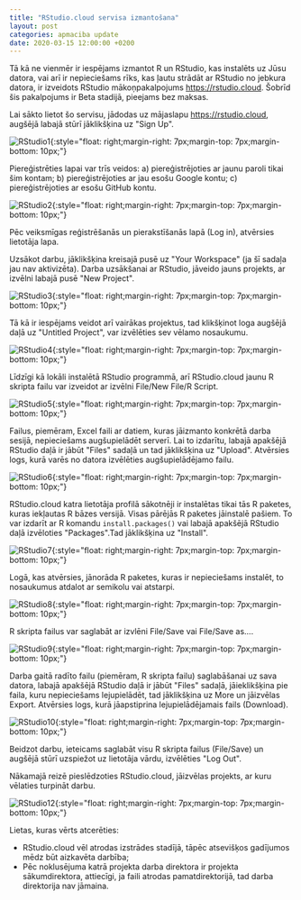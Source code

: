 ```yaml
---
title: "RStudio.cloud servisa izmantošana"
layout: post
categories: apmaciba update
date: 2020-03-15 12:00:00 +0200
---
```


Tā kā ne vienmēr ir iespējams izmantot R un RStudio, kas instalēts uz Jūsu datora, vai arī ir nepieciešams rīks, kas ļautu strādāt ar RStudio no jebkura datora, ir izveidots RStudio mākoņpakalpojums https://rstudio.cloud. Šobrīd šis pakalpojums ir Beta stadijā, pieejams bez maksas.


Lai sākto lietot šo servisu, jādodas uz mājaslapu https://rstudio.cloud, augšējā labajā stūrī jāklikšķina uz "Sign Up".

![RStudio1](/figs/RStudio1.png){:style="float: right;margin-right: 7px;margin-top: 7px;margin-bottom: 10px;"}

Piereģistrēties lapai var trīs veidos: a) piereģistrējoties ar jaunu paroli tikai šim kontam; b) piereģistrējoties ar jau esošu Google kontu; c) piereģistrējoties ar esošu GitHub kontu.

![RStudio2](/figs/RStudio2.png){:style="float: right;margin-right: 7px;margin-top: 7px;margin-bottom: 10px;"}

Pēc veiksmīgas reģistrēšanās un pierakstīšanās lapā (Log in), atvērsies lietotāja lapa.

Uzsākot darbu, jāklikšķina kreisajā pusē uz "Your Workspace" (ja šī sadaļa jau nav aktivizēta). Darba uzsākšanai ar RStudio, jāveido jauns projekts, ar izvēlni labajā pusē "New Project".

![RStudio3](/figs/RStudio3.png){:style="float: right;margin-right: 7px;margin-top: 7px;margin-bottom: 10px;"}

Tā kā ir iespējams veidot arī vairākas projektus, tad klikšķinot loga augšējā daļā uz "Untitled Project", var izvēlēties sev vēlamo nosaukumu.

![RStudio4](/figs/RStudio4.png){:style="float: right;margin-right: 7px;margin-top: 7px;margin-bottom: 10px;"}

Līdzīgi kā lokāli instalētā RStudio programmā, arī RStudio.cloud jaunu R skripta failu var izveidot ar izvēlni File/New File/R Script.

![RStudio5](/figs/RStudio5.png){:style="float: right;margin-right: 7px;margin-top: 7px;margin-bottom: 10px;"}

Failus, piemēram, Excel faili ar datiem, kuras jāizmanto konkrētā darba sesijā, nepieciešams augšupielādēt serverī. Lai to izdarītu, labajā apakšējā RStudio daļā ir jābūt "Files" sadaļā un tad jāklikšķina uz "Upload". Atvērsies logs, kurā varēs no datora izvēlēties augšupielādējamo failu.

![RStudio6](/figs/RStudio6.png){:style="float: right;margin-right: 7px;margin-top: 7px;margin-bottom: 10px;"}

RStudio.cloud katra lietotāja profilā sākotnēji ir instalētas tikai tās R paketes, kuras iekļautas R bāzes versijā. Visas pārējās R paketes jāinstalē pašiem. To var izdarīt ar R komandu `install.packages()` vai labajā apakšējā RStudio daļā izvēloties "Packages".Tad jāklikšķina uz "Install".

![RStudio7](/figs/RStudio7.png){:style="float: right;margin-right: 7px;margin-top: 7px;margin-bottom: 10px;"}

Logā, kas atvērsies, jānorāda R paketes, kuras ir nepieciešams instalēt, to nosaukumus atdalot ar semikolu vai atstarpi.

![RStudio8](/figs/RStudio8.png){:style="float: right;margin-right: 7px;margin-top: 7px;margin-bottom: 10px;"}

R skripta failus var saglabāt ar izvlēni File/Save vai File/Save as....

![RStudio9](/figs/RStudio9.png){:style="float: right;margin-right: 7px;margin-top: 7px;margin-bottom: 10px;"}

Darba gaitā radīto failu (piemēram, R skripta failu) saglabāšanai uz sava datora, labajā apakšējā RStudio daļā ir jābūt "Files" sadaļā, jāieklikšķina pie faila, kuru nepieciešams lejupielādēt, tad jāklikšķina uz More un jāizvēlas Export. Atvērsies logs, kurā jāapstiprina lejupielādējamais fails (Download).

![RStudio10](/figs/RStudio10.png){:style="float: right;margin-right: 7px;margin-top: 7px;margin-bottom: 10px;"}

Beidzot darbu, ieteicams saglabāt visu R skripta failus (File/Save) un augšējā stūrī uzspiežot uz lietotāja vārdu, izvēlēties "Log Out".

Nākamajā reizē pieslēdzoties RStudio.cloud, jāizvēlas projekts, ar kuru vēlaties turpināt darbu.

![RStudio12](/figs/RStudio10.png){:style="float: right;margin-right: 7px;margin-top: 7px;margin-bottom: 10px;"}

Lietas, kuras vērts atcerēties:

* RStudio.cloud vēl atrodas izstrādes stadījā, tāpēc atsevišķos gadījumos mēdz būt aizkavēta darbība;
* Pēc noklusējuma katrā projekta darba direktora ir projekta sākumdirektora, attiecīgi, ja faili atrodas pamatdirektorijā, tad darba direktorija nav jāmaina.